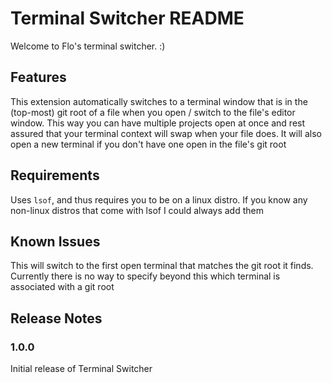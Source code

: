 # Terminal Switcher README

Welcome to Flo's terminal switcher. :)

## Features

This extension automatically switches to a terminal window that is in the (top-most) git root of a file when you open / switch to the file's editor window. This way you can have multiple projects open at once and rest assured that your terminal context will swap when your file does. It will also open a new terminal if you don't have one open in the file's git root

## Requirements

Uses `lsof`, and thus requires you to be on a linux distro. If you know any non-linux distros that come with lsof I could always add them

## Known Issues

This will switch to the first open terminal that matches the git root it finds. Currently there is no way to specify beyond this which terminal is associated with a git root 

## Release Notes

### 1.0.0

Initial release of Terminal Switcher

